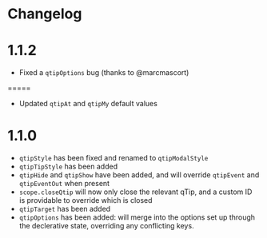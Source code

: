 Changelog
=========

1.1.2
=====
* Fixed a `qtipOptions` bug (thanks to @marcmascort)

=====
* Updated `qtipAt` and `qtipMy` default values

1.1.0
=====
* `qtipStyle` has been fixed and renamed to `qtipModalStyle`
* `qtipTipStyle` has been added
* `qtipHide` and `qtipShow` have been added, and will override `qtipEvent` and `qtipEventOut` when present
* `scope.closeQtip` will now only close the relevant qTip, and a custom ID is providable to override which is closed
* `qtipTarget` has been added
* `qtipOptions` has been added: will merge into the options set up through the declerative state, overriding any conflicting keys.
